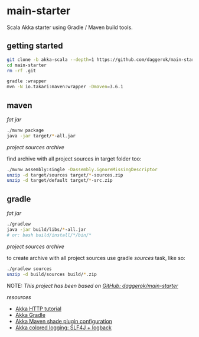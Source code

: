 # main-starter
Scala Akka starter using Gradle / Maven build tools.

## getting started

```bash
git clone -b akka-scala --depth=1 https://github.com/daggerok/main-starter.git
cd main-starter
rm -rf .git

gradle :wrapper
mvn -N io.takari:maven:wrapper -Dmaven=3.6.1
```

## maven

_fat jar_

```bash
./mvnw package
java -jar target/*-all.jar
```

_project sources archive_

find archive with all project sources in target folder too:

```bash
./mvnw assembly:single -Dassembly.ignoreMissingDescriptor
unzip -d target/sources target/*-sources.zip
unzip -d target/default target/*-src.zip
```

## gradle

_fat jar_

```bash
./gradlew
java -jar build/libs/*-all.jar
# or: bash build/install/*/bin/*
```

_project sources archive_

to create archive with all project sources use gradle _sources_ task, like so:

```bash
./gradlew sources
unzip -d build/sources build/*.zip
```

NOTE: _This project has been based on [GitHub: daggerok/main-starter](https://github.com/daggerok/main-starter)_

_resources_

* [Akka HTTP tutorial](https://doc.akka.io/docs/akka-http/current/introduction.html)
* [Akka Gradle](http://www.sureshpw.com/2015/10/building-akka-bundle-with-all.html)
* [Akka Maven shade plugin configuration](https://doc.akka.io/docs/akka/current/general/configuration.html)
* [Akka colored logging: SLF4J + logback](https://doc.akka.io/docs/akka/current/logging.html)
